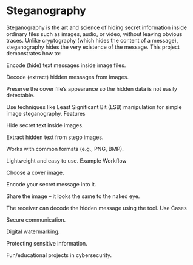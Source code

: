 # Steganography
Steganography is the art and science of hiding secret information inside ordinary files such as images, audio, or video, without leaving obvious traces. Unlike cryptography (which hides the content of a message), steganography hides the very existence of the message.
This project demonstrates how to:

Encode (hide) text messages inside image files.

Decode (extract) hidden messages from images.

Preserve the cover file’s appearance so the hidden data is not easily detectable.

Use techniques like Least Significant Bit (LSB) manipulation for simple image steganography.
Features

Hide secret text inside images.

Extract hidden text from stego images.

Works with common formats (e.g., PNG, BMP).

Lightweight and easy to use.
Example Workflow

Choose a cover image.

Encode your secret message into it.

Share the image – it looks the same to the naked eye.

The receiver can decode the hidden message using the tool.
Use Cases

Secure communication.

Digital watermarking.

Protecting sensitive information.

Fun/educational projects in cybersecurity.
